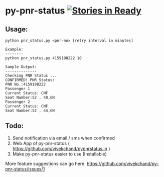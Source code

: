 py-pnr-status [![Stories in Ready](https://badge.waffle.io/vivekchand/py-pnr-status.png?label=ready)](http://waffle.io/vivekchand/py-pnr-status)
==============

Usage:
------
```
python pnr_status.py <pnr-no> [retry interval in minutes]

Example:
--------
python pnr_status.py 4159198222 10

Sample Output:
--------------
Checking PNR Status ...
CONFIRMED! PNR Status:
PNR No.:4159198222
Passenger 1 
Current Status: CNF
Seat Number:S2 , 48,GN
Passenger 2 
Current Status: CNF
Seat Number:S2 , 44,GN
```

Todo:
-----
1. Send notification via email / sms when confirmed
2. Web App of py-pnr-status ( https://github.com/vivekchand/pypnrstatus.in )
3. Make py-pnr-status easier to use (Installable)


More feature suggestions can go here: https://github.com/vivekchand/py-pnr-status/issues/1

